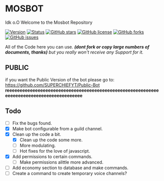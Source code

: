 # MOSBOT
Idk o.O
Welcome to the Mosbot Repository 

[![Version](https://img.shields.io/badge/Version-0.1.5-green.svg?style=flat-square)](https://github.com/SUPERCHIEFYT/mosbot/releases)
[![Status](https://img.shields.io/badge/Status-Ready-green.svg?style=flat-square)]()
[![GitHub stars](https://img.shields.io/github/stars/SUPERCHIEFYT/mosbot.svg?style=flat-square)](https://github.com/SUPERCHIEFYT/mosbot/stargazers)
[![GitHub license](https://img.shields.io/github/license/SUPERCHIEFYT/mosbot.svg?style=flat-square)](https://github.com/SUPERCHIEFYT/mosbot/blob/master/LICENSE)
[![GitHub forks](https://img.shields.io/github/forks/SUPERCHIEFYT/mosbot.svg?style=flat-square)](https://github.com/SUPERCHIEFYT/mosbot/network)
[![GitHub issues](https://img.shields.io/github/issues/SUPERCHIEFYT/mosbot.svg?style=flat-square)](https://github.com/SUPERCHIEFYT/mosbot/issues)

All of the Code here you can use. *__(dont fork or copy large numbers of documents, thanks)__* *but you really won't receive any Support for it.*
## PUBLIC
if you want the Public Version of the bot please go to: https://github.com/SUPERCHIEFYT/Public-Bot 
__reeeeeeeeeeeeeeeeeeeeeeeeeeeeeeeeeeeeeeeeeeeeeeeeeeeeeeeeeeeeeeeeeeeeeeeeeeeeeeeeeeeeeeeee__

## Todo

- [ ] Fix the bugs found.
- [x] Make bot configurable from a guild channel.
- [x] Clean up the code a bit.
    - [x] Clean up the code some more.
    - [ ] More modulating.
    - [ ] Hot fixes for the love of javascript.
- [x] Add permissions to certain commands.
    - [ ] Make permissions alittle more advanced.
- [ ] Add economy section to database and make commands.
- [ ] Create a command to create temporary voice channels?
